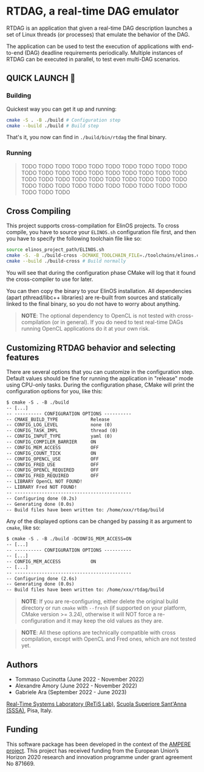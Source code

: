 # RTDAG, a real-time DAG emulator

RTDAG is an application that given a real-time DAG description launches a
set of Linux threads (or processes) that emulate the behavior of the DAG.

The application can be used to test the execution of applications with
end-to-end (DAG) deadline requirements periodically. Multiple instances of
RTDAG can be executed in parallel, to test even multi-DAG scenarios.

## QUICK LAUNCH :rocket:

### Building

Quickest way you can get it up and running:

```bash
cmake -S . -B ./build # Configuration step
cmake --build ./build # Build step
```

That's it, you now can find in `./build/bin/rtdag` the final binary.

### Running

> TODO TODO TODO TODO TODO TODO TODO TODO TODO TODO TODO TODO TODO TODO
> TODO TODO TODO TODO TODO TODO TODO TODO TODO TODO TODO TODO TODO TODO
> TODO TODO TODO TODO TODO TODO TODO TODO TODO TODO TODO TODO TODO TODO
> TODO

## Cross Compiling

This project supports cross-compilation for ElinOS projects. To cross
compile, you have to source your `ELINOS.sh` configuration file first, and
then you have to specify the following toolchain file like so:

```bash
source elinos_project_path/ELINOS.sh
cmake -S. -B ./build-cross -DCMAKE_TOOLCHAIN_FILE=./toolchains/elinos.cmake
cmake --build ./build-cross # Build normally
```

You will see that during the configuration phase CMake will log that it
found the cross-compiler to use for later.

You can then copy the binary to your ElinOS installation. All dependencies
(apart pthread/libc++ libraries) are re-built from sources and statically
linked to the final binary, so you do not have to worry about anything.

> **NOTE**: The optional dependency to OpenCL is not tested with
> cross-compilation (or in general). If you do need to test real-time DAGs
> running OpenCL applications do it at your own risk.

## Customizing RTDAG behavior and selecting features

There are several options that you can customize in the configuration step.
Default values should be fine for running the application in "release" mode
using CPU-only tasks. During the configuration phase, CMake will print the
configuration options for you, like this:

```txt
$ cmake -S . -B ./build
-- [...]
-- ---------- CONFIGURATION OPTIONS ----------
-- CMAKE_BUILD_TYPE            Release
-- CONFIG_LOG_LEVEL            none (0)
-- CONFIG_TASK_IMPL            thread (0)
-- CONFIG_INPUT_TYPE           yaml (0)
-- CONFIG_COMPILER_BARRIER     ON
-- CONFIG_MEM_ACCESS           OFF
-- CONFIG_COUNT_TICK           ON
-- CONFIG_OPENCL_USE           OFF
-- CONFIG_FRED_USE             OFF
-- CONFIG_OPENCL_REQUIRED      OFF
-- CONFIG_FRED_REQUIRED        OFF
-- LIBRARY OpenCL NOT FOUND!
-- LIBRARY Fred NOT FOUND!
-- -------------------------------------------
-- Configuring done (0.2s)
-- Generating done (0.0s)
-- Build files have been written to: /home/xxx/rtdag/build
```

Any of the displayed options can be changed by passing it as argument to
`cmake`, like so:

```txt
$ cmake -S . -B ./build -DCONFIG_MEM_ACCESS=ON
-- [...]
-- ---------- CONFIGURATION OPTIONS ----------
-- [...]
-- CONFIG_MEM_ACCESS           ON
-- [...]
-- -------------------------------------------
-- Configuring done (2.6s)
-- Generating done (0.0s)
-- Build files have been written to: /home/xxx/rtdag/build
```

> **NOTE**: If you are re-configuring, either delete the original build
> directory or run `cmake` with `--fresh` (if supported on your platform,
> CMake version >= 3.24), otherwise it will NOT force a re-configuration
> and it may keep the old values as they are.

> **NOTE**: All these options are technically compatible with cross
> compilation, except with OpenCL and Fred ones, which are not tested yet.

## Authors

 - Tommaso Cucinotta (June 2022 - November 2022)
 - Alexandre Amory (June 2022 - November 2022)
 - Gabriele Ara (September 2022 - June 2023)

 [Real-Time Systems Laboratory (ReTiS Lab)][retis], [Scuola Superiore
 Sant'Anna (SSSA)][sssup], Pisa, Italy.

## Funding

This software package has been developed in the context of the [AMPERE
project](https://ampere-euproject.eu/). This project has received funding
from the European Union’s Horizon 2020 research and innovation programme
under grant agreement No 871669.


<!-- Links -->

[retis]: https://retis.santannapisa.it/
[sssup]: https://www.santannapisa.it/
